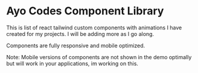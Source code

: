 # Ayo Codes Component Library

This is list of react tailwind custom components with animations I have created for my projects. I will be adding more as I go along.

Components are fully responsive and mobile optimized.

Note: Mobile versions of components are not shown in the demo optimally but will work in your applications, im working on this.
